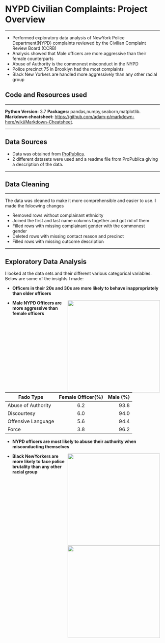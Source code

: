 
# NYPD Civilian Complaints: Project Overview
***
* Performed exploratory data analysis of NewYork Police Department(NYPD) complaints reviewed by the Civilian Complaint Review Board (CCRB)
* Analysis showed that Male officers are more aggressive than their female counterparts
* Abuse of Authority is the commonest misconduct in the NYPD
* Police precinct 75 in Brooklyn had the most complaints  
* Black New Yorkers are handled more aggressively than any other racial group

## Code and Resources used
***
**Python Version:** 3.7
**Packages:** pandas,numpy,seaborn,matplotlib.
**Markdown cheatsheet:** https://github.com/adam-p/markdown-here/wiki/Markdown-Cheatsheet.
***
## Data Sources
* Data was obtained from [ProPublica](https://www.propublica.org/article/nypd-civilian-complaint-review-board-editors-note).
* 2 different datasets were used and a readme file from ProPublica giving a description of the data.
***
## Data Cleaning
***
The data was cleaned to make it more comprehensible and easier to use. I made the foloowing changes
* Removed rows without complainant ethnicity
* Joined the first and last name columns together and got rid of them
* Filled rows with missing complainant gender with the commonest gender
* Deleted rows with missing contact reason and precinct
* Filled rows with missing outcome description
***
## Exploratory Data Analysis
I looked at the data sets and their different various categorical variables.
Below are some of the insights I made:

* **Officers in their 20s and 30s are more likely to behave inappropriately than older officers**
<img src="![Officer age group](https://user-images.githubusercontent.com/58377262/89234537-23e9b500-d5e4-11ea-865b-a4d1376d2354.png)" width=300 align=right>
 

* **Male NYPD Officers are more aggressive than female officers**

| Fado Type          | Female Officer(%) | Male (%) |
| ------------------ |:-----------------:| --------:|
| Abuse of Authority | 6.2               |   93.8   |
|        Discourtesy | 6.0               |   94.0   |
| Offensive Language | 5.6               |   94.4   |
|              Force | 3.8               |   96.2   |

* **NYPD officers are most likely to abuse their authority when misconducting themselves**

<img src="![fado_type, hue=officer gender](https://user-images.githubusercontent.com/58377262/89235674-8c399600-d5e6-11ea-960f-497f35463ee9.png)" width=300 align=right>
 

* **Black NewYorkers are more likely to face police brutality than any other racial group**
<img src=" ![fado_type vs Race](https://user-images.githubusercontent.com/58377262/89235925-23065280-d5e7-11ea-8fc2-a239b3c978ca.png)" width=300 align=right>

